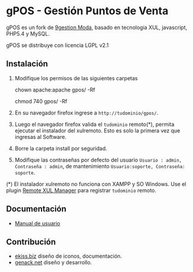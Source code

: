 gPOS - Gestión Puntos de Venta
==============================

gPOS es un fork de [9gestion Moda](http://sourceforge.net/projects/es9gestion/), basado en tecnologia XUL, javascript, PHP5.4 y MySQL.

gPOS se distribuye con licencia LGPL v2.1

Instalación
----------

1. Modifique los permisos de las siguientes carpetas

    chown apache:apache  gpos/ -Rf

    chmod 740 gpos/ -Rf

2. En su navegador firefox ingrese a `http://tudominio/gpos/`.

3. Luego el navegador firefox valida el `tudominio` remoto(*), permita ejecutar el instalador del xulremoto. Esto es solo la primera vez que ingresas al Software.

4. Borre la carpeta install por seguridad.

5. Modifique las contraseñas por defecto del usuario `Usuario : admin, Contraseña : admin`, de mantenimiento `Usuario:soporte, Contraseña: soporte`.

(*) El instalador xulremoto no funciona con XAMPP y SO Windows. Use el plugin [Remote XUL Manager](https://addons.mozilla.org/es/firefox/addon/remote-xul-manager/) para registrar `tudominio` remoto.

Documentación
-------------

* [Manual de usuario](http://genack.net/servicios/formacion/gpos/inicio)


Contribución
------------

* [ekiss.biz](http://ekiss.biz)  diseño de iconos, documentación.
* [genack.net](http://genack.net)  diseño y desarrollo.
